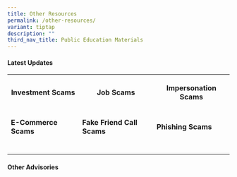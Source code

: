 ```yaml
---
title: Other Resources
permalink: /other-resources/
variant: tiptap
description: ""
third_nav_title: Public Education Materials
---
```

<h4><strong>Latest Updates</strong></h4>
<table style="minWidth: 75px">
<colgroup>
<col>
<col>
<col>
</colgroup>
<tbody>
<tr>
<th rowspan="1" colspan="1">
<p><strong>Investment Scams</strong>
</p>
</th>
<th rowspan="1" colspan="1">
<p><strong>Job Scams</strong>
</p>
</th>
<th rowspan="1" colspan="1">
<p><strong>Impersonation Scams</strong>
</p>
</th>
</tr>
<tr>
<td rowspan="1" colspan="1">
<p><strong>E-Commerce Scams</strong>
</p>
</td>
<td rowspan="1" colspan="1">
<p><strong>Fake Friend Call Scams</strong>
</p>
</td>
<td rowspan="1" colspan="1">
<p><strong>Phishing Scams</strong>
</p>
</td>
</tr>
<tr>
<td rowspan="1" colspan="1">
<p></p>
</td>
<td rowspan="1" colspan="1">
<p></p>
</td>
<td rowspan="1" colspan="1">
<p></p>
</td>
</tr>
</tbody>
</table>
<h4><strong>Other Advisories</strong></h4>
<p></p>
<p></p>
<p></p>